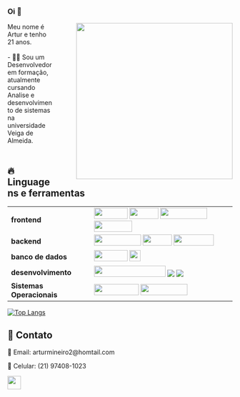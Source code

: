 ### Oi 👋 

<div>
  <img src="https://cdn.pixabay.com/photo/2018/05/08/08/44/artificial-intelligence-3382507_1280.jpg" width="350" align="right" style="margin-left: 50px;">
  <p align="left">
    Meu nome é Artur e tenho 21 anos. <br> <br>
    - 👨‍💻 Sou um Desenvolvedor em formação, atualmente cursando Analise e desenvolvimento de sistemas na universidade Veiga de Almeida. <br> <br>
   
  </p>
</div>

## 🔥 Linguagens e ferramentas


<p align="center">
  <table>
    <tr>
      <td><strong>frontend</strong></td>
      <td>
        <img src="https://img.shields.io/badge/html5-%23E34F26.svg?style=for-the-badge&logo=html5&logoColor=white" width="75px" height="25px"/>
        <img src="https://img.shields.io/badge/css3-%231572B6.svg?style=for-the-badge&logo=css3&logoColor=white" height="25px" width="65px">
        <img height="25px" src="https://img.shields.io/badge/javascript-%23323330.svg?style=for-the-badge&logo=javascript&logoColor=%23F7DF1E" width="105px"/>
        <img height="25px" src="https://img.shields.io/badge/Angular-0F0F11.svg?style=for-the-badge&logo=Angular&logoColor=white" width="85px"/>
      </td>
    </tr>
    <tr>
      <td><strong>backend</strong></td>
      <td>
        <img height="25px" src="https://img.shields.io/badge/typescript-%23007ACC.svg?style=for-the-badge&logo=typescript&logoColor=white" width="105px"/>
        <img height="25px" src="https://img.shields.io/badge/PHP-777BB4.svg?style=for-the-badge&logo=PHP&logoColor=white" width="65px"/>
        <img height="25px" src="https://img.shields.io/badge/Laravel-FF2D20.svg?style=for-the-badge&logo=Laravel&logoColor=white" width="90px"/>
      </td>
    </tr>
      <td><strong>banco de dados</strong></td>
      <td>
        <img height="25px" src="https://img.shields.io/badge/mysql-%2300f.svg?style=for-the-badge&logo=mysql&logoColor=white" width="75px"/>
          <img height="25px" src="https://img.shields.io/badge/PostgreSQL-4169E1.svg?style=for-the-badge&logo=PostgreSQL&logoColor=white" style="max-width: 100%;">
      </td>
    </tr>
    <tr>
      <td><strong>desenvolvimento</strong></td>
      <td>
        <img height="25px" src="https://img.shields.io/badge/Visual%20Studio%20Code-0078d7.svg?style=for-the-badge&logo=visual-studio-code&logoColor=white" width="160px"/>
        <img src="https://camo.githubusercontent.com/3ba85b7e0450f08dc9c3d6c9b557722493eec4a833a3282d05bc76617560343b/68747470733a2f2f696d672e736869656c64732e696f2f62616467652f2d4769742d77686974653f7374796c653d666f722d7468652d6261646765266c6f676f3d476974" data-canonical-src="https://img.shields.io/badge/-Git-white?style=for-the-badge&amp;logo=Git" style="max-width: 100%;">
        <img src="https://img.shields.io/badge/Sublime%20Text-FF9800.svg?style=for-the-badge&logo=Sublime-Text&logoColor=white" data-canonical-src="https://img.shields.io/badge/GitHub-%2312100E.svg?&amp;style=for-the-badge&amp;logo=Github&amp;logoColor=white" style="max-width: 100%;">
      </td>
    </tr>
     <tr>
    <td><strong>Sistemas Operacionais</strong></td>
    <td>
      <img height="25px" src="https://img.shields.io/badge/Linux-FCC624.svg?style=for-the-badge&logo=Linux&logoColor=black" width="100px"/>
      <img height="25px" src="https://img.shields.io/badge/Windows-0078D6.svg?style=for-the-badge&logo=Windows&logoColor=white" width="105px"/>
    </td>
  </tr>
  </table>
</p>


[![Top Langs](https://github-readme-stats.vercel.app/api/top-langs/?username=duarte-dot&theme=dark&hide=blade,html,css&layout=donut)](https://github.com/anuraghazra/github-readme-stats)

## 👥 Contato
<p>📧 Email: arturmineiro2@homtail.com</p>
<p>📱 Celular: (21) 97408-1023</p>
<a align="center" href="https://www.linkedin.com/in/ArturMineiro-2871b021a?utm_source=share&utm_campaign=share_via&utm_content=profile&utm_medium=android_app"><img src="https://img.shields.io/badge/linkedin-%230077B5.svg?style=for-the-badge&logo=linkedin&logoColor=white](https://www.linkedin.com/in/artur-mineiro-2871b021a?utm_source=share&utm_campaign=share_via&utm_content=profile&utm_medium=android_app)https://www.linkedin.com/in/artur-mineiro-2871b021a?utm_source=share&utm_campaign=share_via&utm_content=profile&utm_medium=android_app" height="30px" target="_blank"></a>
